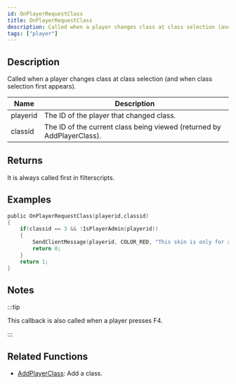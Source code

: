 ```yaml
---
id: OnPlayerRequestClass
title: OnPlayerRequestClass
description: Called when a player changes class at class selection (and when class selection first appears).
tags: ["player"]
---
```


## Description

Called when a player changes class at class selection (and when class selection first appears).

| Name     | Description                                                            |
| -------- | ---------------------------------------------------------------------- |
| playerid | The ID of the player that changed class.                               |
| classid  | The ID of the current class being viewed (returned by AddPlayerClass). |

## Returns

It is always called first in filterscripts.

## Examples

```c
public OnPlayerRequestClass(playerid,classid)
{
    if(classid == 3 && !IsPlayerAdmin(playerid))
    {
        SendClientMessage(playerid, COLOR_RED, "This skin is only for admins!");
        return 0;
    }
    return 1;
}
```

## Notes

:::tip

This callback is also called when a player presses F4.

:::

## Related Functions

- [AddPlayerClass](../functions/AddPlayerClass.md): Add a class.
